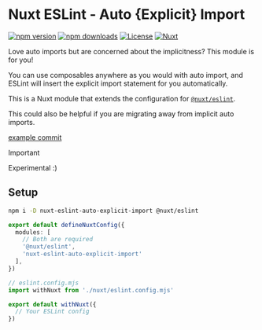 # Nuxt ESLint - Auto {Explicit} Import

[![npm version][npm-version-src]][npm-version-href]
[![npm downloads][npm-downloads-src]][npm-downloads-href]
[![License][license-src]][license-href]
[![Nuxt][nuxt-src]][nuxt-href]

Love auto imports but are concerned about the implicitness? This module is for you!

You can use composables anywhere as you would with auto import, and ESLint will insert the explicit import statement for you automatically.

This is a Nuxt module that extends the configuration for [`@nuxt/eslint`](https://eslint.nuxt.com/packages/module).

This could also be helpful if you are migrating away from implicit auto imports.

[example commit](https://github.com/antfu/eslint-flat-config-viewer/commit/0f8000851b4ac0d7f3ea5e49963c6d7248303b7b)

> [!IMPORTANT]
> Experimental :)

## Setup

```bash
npm i -D nuxt-eslint-auto-explicit-import @nuxt/eslint
```

```ts
export default defineNuxtConfig({
  modules: [
    // Both are required
    '@nuxt/eslint',
    'nuxt-eslint-auto-explicit-import'
  ],
})
```

```js
// eslint.config.mjs
import withNuxt from './nuxt/eslint.config.mjs'

export default withNuxt({
  // Your ESLint config
})
```

<!-- Badges -->
[npm-version-src]: https://img.shields.io/npm/v/nuxt-eslint-auto-explicit-import/latest.svg?style=flat&colorA=020420&colorB=00DC82
[npm-version-href]: https://npmjs.com/package/nuxt-eslint-auto-explicit-import

[npm-downloads-src]: https://img.shields.io/npm/dm/nuxt-eslint-auto-explicit-import.svg?style=flat&colorA=020420&colorB=00DC82
[npm-downloads-href]: https://npmjs.com/package/nuxt-eslint-auto-explicit-import

[license-src]: https://img.shields.io/npm/l/nuxt-eslint-auto-explicit-import.svg?style=flat&colorA=020420&colorB=00DC82
[license-href]: https://npmjs.com/package/nuxt-eslint-auto-explicit-import

[nuxt-src]: https://img.shields.io/badge/Nuxt-020420?logo=nuxt.js
[nuxt-href]: https://nuxt.com
